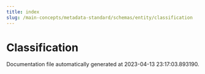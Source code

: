 ```yaml
---
title: index
slug: /main-concepts/metadata-standard/schemas/entity/classification
---
```


# Classification

Documentation file automatically generated at 2023-04-13 23:17:03.893190.
